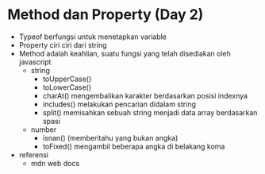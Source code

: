 # Method dan Property (Day 2)
-	Typeof berfungsi untuk menetapkan variable
-	Property ciri ciri dari string
- Method adalah keahlian, suatu fungsi yang telah disediakan oleh javascript
  - string
    - toUpperCase()
    - toLowerCase()
    - charAt() mengembalikan karakter berdasarkan posisi indexnya
    - includes() melakukan pencarian didalam string
    - split() memisahkan sebuah string menjadi data array berdasarkan spasi
  - number
    - isnan() (memberitahu yang bukan angka)
    - toFixed() mengambil beberapa angka di belakang koma
- referensi 
  - mdn web docs 
